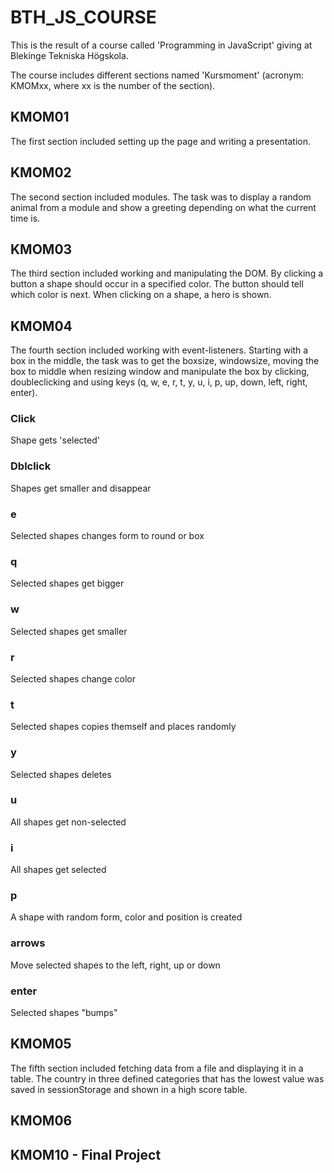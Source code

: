 # BTH_JS_COURSE
This is the result of a course called 'Programming in JavaScript' giving at Blekinge Tekniska Högskola.

The course includes different sections named 'Kursmoment' (acronym: KMOMxx, where xx is the number of the section).

## KMOM01
The first section included setting up the page and writing a presentation.

## KMOM02
The second section included modules. The task was to display a random animal from a module and show a greeting depending on what the current time is. 

## KMOM03
The third section included working and manipulating the DOM. By clicking a button a shape should occur in a specified color. The button should tell which color is next. When clicking on a shape, a hero is shown.

## KMOM04
The fourth section included working with event-listeners. Starting with a box in the middle, the task was to get the boxsize, windowsize, moving the box to middle when resizing window and manipulate the box by clicking, doubleclicking and using keys (q, w, e, r, t, y, u, i, p, up, down, left, right, enter). 

### Click
Shape gets 'selected'

### Dblclick
Shapes get smaller and disappear

### e 
Selected shapes changes form to round or box

### q 
Selected shapes get bigger

### w
Selected shapes get smaller

### r
Selected shapes change color

### t
Selected shapes copies themself and places randomly

### y
Selected shapes deletes

### u
All shapes get non-selected

### i
All shapes get selected

### p
A shape with random form, color and position is created

### arrows
Move selected shapes to the left, right, up or down

### enter
Selected shapes "bumps"

## KMOM05
The fifth section included fetching data from a file and displaying it in a table. The country in three defined categories that has the lowest value was saved in sessionStorage and shown in a high score table.

## KMOM06

## KMOM10 - Final Project

